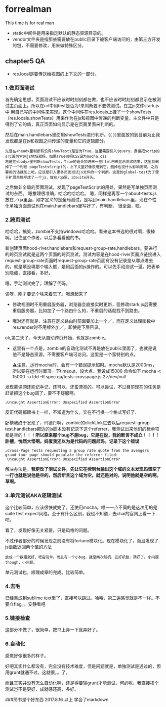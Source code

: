 # forrealman
This time is for real man

- static中间件是用来指定默认的静态资源目录的。
- vendor文件夹是指那些需要放在public目录下被客户端访问的，由第三方开发的包，不需要修改，用来做特殊区分。

## chapter5 QA
- res.local是要传送给视图的上下文的一部分。

### 1.做页面测试
首先确定思想，页面测试不应该时时刻刻都在做，也不应该时时刻刻都显示在被测试主页面上。所以在url中用test是否为1来判断要不要做测试。在主js文件stark.js中 用自己写的中间件来实现。这个中间件在res.locals上挂了一个showTests（res.locals.showTests）用来作为在js和视图中传递的判断变量。主文件中只是得到了它的值，真正页面如何显示是在页面里面来判断的。

然后在main.handlebars里面用showTests进行判断。{{ }}里面放的到目前为止我发现都是在js和视图之间传递的变量和它的逻辑部分。

    先是在<head>里判断有没有showTests是否为True，这里需要引入jquery，直接把scrip的src设为官网js地址就好。如果True则把CSS设为mocha.css
    再是在<body>里判断showTests，True的话会加进来一些html用来显示测试结果，这里我删掉了一个判断 pageTestsScript的，上下文里好像没用到它，删掉也没什么影响发现。之后要用的话就加上吧，应该是引入更多页面测试js文件的一个判断。这里的global-test为了便于扩展单独写成了一个js，放在/qa里，以suite开头。
之后做非全局的页面测试，发现了pageTestScript的用处，果然是写单独页面测试的东西。
嗯推理很准确，哈哈哈哈哈哈。
嗯，同样是再写一个about-tests.js放在／qa里面，刚才定义的是全局测试，是写到main.handlebars里，现在个性化单独页面测试也在main.handlebars里写好了，有判断。
很全面，嗯。

### 2.跨页测试
哈哈哈，搞笑，zombie不支持windows哈哈哈。看来这本书选的很对啊，很棒啊。记住这个作者，以后多看看他的书。

新创建页面hood-river.handlebars和request-group-rate.handlebars。要进行的跨页测试就是这两个页面的跨页测试，测试内容是在hood-river页面点链接进入request-group-rate页面时request-group-rate页面有没有记录是从哪点进去的，就是填没填那个输入框，是用后面的js操作的。可以先手动测试一遍。把表单别隐藏，直接看，多好。

嗯，手动测试完了，理解了代码。

诶呀，刚才要记个啥来着忘了。哦想起来了
- 修改视图时不用重启服务器，浏览器会直接实时更新，但修改stark.js后需要重启服务器，比如加了一个路由什么的，不重启的话就找不到路由。

- 哦对还有就是，注意在定义路由时前面要加上一个／，而在定义处理函数中res.render时不用额外加／，即使是下层目录。

ok,第二天了，今天从自动跨页开始，也就是zombie。
- 这里有一个点是，zombie的自动化测试不再是放在public里面了，也就是说他不是静态资源，不需要客户端可访问。这里是一个蛮特别的点。


    ⚠️注意，运行mocha时，会有一个错误提示超时。mocha默认是2000ms，所以要在运行时置顶一下timeout，设大点，我设成15000
    命令如下
    mocha -t 15000 -u tdd -R spec qa/tests-crosspage.js 2>/dev/null

发现慕课网还能记手记，还可以，还蛮漂亮的。可以尝试，不过目前现在的任务是赶紧把这个bug调了，要不不舒服啊。

    ⚠️Uncaught AssertionError: Unspecified AssertionError

反正代码都跟书上一样，不知道为什么，实在不行换一个格式写好了.

卧槽我终于发现了，玛德丹啊，zombie的clickLink进去以后request-group-test.handlebars那边的js脚本没有记录下这个referrer，我测试出来他们的标单项都是空的！！！**所以原来那个bug不是bug，它是在说，我的断言不成立！！！！卧槽，恍然大悟啊。妈蛋我还以为是代码的问题尼玛。记录下这个错误**

    ⚠️Cross-Page Tests requesting a group rate quote from the avengers grand tour page should populate the referrer filed:
     Uncaught AssertionError: Unspecified AssertionError

解决办法是，**我更改了测试文件，先让它在控制台输出这个域的文本发现妈蛋空了一行也就是说他是空的，然后断言这个域为空，就还是对的，说明他就是空的啊。草啊。**

### 3.单元测试AKA逻辑测试
这个比较简单，应该很快就完了。还使用mocha，唯一一点不同的是这次用的是suite test expect风格。至于有什么区别，我也不知道，去chai的官网上看一下吧。

看了，发现好像无关紧要，只是风格的问题。

不过作者部分的时候发现之前没有将fortune模块化。现在模块化了，而且发现了js函数返回两个值的方法

    放成一个数组就好，嗯蛮简单。而且有一个小bug，就是两次随机，还好机智，调好了。小问题though，小问题。

单元测试也，顺理成章的完成。比较简单。
### 4.去毛
已经集成到sublime text里了，直接可以跳过。哈哈，第二遍感觉就是不一样。不要立flag。。安静看吧
### 5.链接检查
这部分不做了，很简单，按书上弄一下就弄好了。
### 6.自动化
感觉好像很多的样子。

好吧其实什么都没有，完全没有技术难度，但是问题就是，单独测试是通过的，但用grunt就通不过。这就很。。了。

而且其实并没有怎么自动化啊，还是得要输grunt才能测试，何必呢，我直接挨个测试岂不是更好，成就感还高，多好。

###简书是个好东西 2017.8.16  以上 学会了markdown